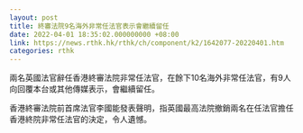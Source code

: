 ```yaml
---
layout: post
title: 終審法院9名海外非常任法官表示會繼續留任
date: 2022-04-01 18:35:02.000000000 +08:00
link: https://news.rthk.hk/rthk/ch/component/k2/1642077-20220401.htm
categories: rthk
---
```


兩名英國法官辭任香港終審法院非常任法官，在餘下10名海外非常任法官，有9人向回覆本台或其他傳媒表示，會繼續留任。

香港終審法院前首席法官李國能發表聲明，指英國最高法院撤銷兩名在任法官擔任香港終院非常任法官的決定，令人遺憾。
